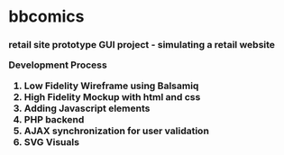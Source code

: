 # bbcomics
<h3>retail site prototype
GUI project - simulating a retail website

Development Process
1. Low Fidelity Wireframe using Balsamiq
2. High Fidelity Mockup with html and css
3. Adding Javascript elements
4. PHP backend
5. AJAX synchronization for user validation
6. SVG Visuals

